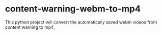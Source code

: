 # content-warning-webm-to-mp4
This python project will convert the automatically saved webm videos from content warning to mp4.
